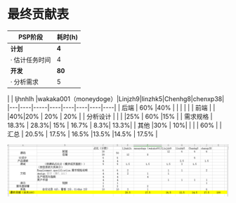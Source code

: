 # 最终贡献表
| PSP阶段                    | 耗时(h) |
| -------------------------- | ------- |
| **计划**                   | **4**   |
| · 估计任务时间             | 4       |
| **开发**                   | **80**  |
| · 分析需求                 | 5       |


|  | ljhnhlh |wakaka001（moneydoge）|Linjzh9|linzhk5|Chenhg8|chenxp38|
|---|----|-----|----|----|----|----|----|
| 后端 | 60% |40%  |  |  |  |  |
| 前端 |  |  |40%|20%  | 20% | 20% |
| 分析设计 |  |  | |25%  | 60%  |15%  |
| 需求规格 | 18.3% |  28.3%| 15% |  16.7% | 8.3%|  13.3%|
| 其他 |30%  |  10%|  |  |  | 60% |
| 汇总 | 20.5% | 17.5% | 16.5% |13.5%  |14.5%  | 17.5% |



![贡献表](../../imgsrc/cxp_img/contribution_table.png)



